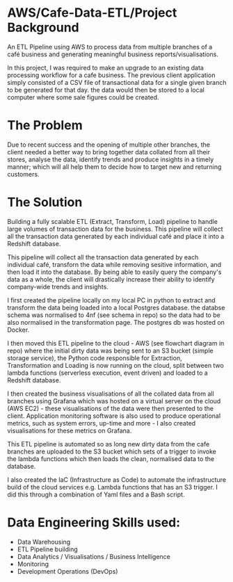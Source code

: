 # AWS/Cafe-Data-ETL/Project Background
An ETL Pipeline using AWS to process data from multiple branches of a café business and generating meaningful business reports/visualisations.

In this project, I was required to make an upgrade to an existing data processing workflow for a cafe business. The previous client application simply consisted of a CSV file of transactional data for a single given branch to be generated for that day. the data would then be stored to a local computer where some sale figures could be created.

# The Problem 
Due to recent success and the opening of multiple other branches, the client needed a better way to bring together data collated from all their stores, analyse the data, identify trends and produce insights in a timely manner; which will all help them to decide how to target new and returning customers.

# The Solution
Building a fully scalable ETL (Extract, Transform, Load) pipeline to handle large volumes of transaction data for the business. This pipeline will collect all the transaction data generated by each individual café and place it into a Redshift database. 

This pipeline will collect all the transaction data generated by each individual café, transforn the data while removing sesitive information, and then load it into the database. By being able to easily query the company's data as a whole, the client will drastically increase their ability to identify company-wide trends and insights.

I first created the pipeline locally on my local PC in python to extract and transform the data being loaded into a local Postgres database. the databse schema was normalised to 4nf (see schema in repo) so the data had to be also normalised in the transformation page. The postgres db was hosted on Docker.

I then moved this ETL pipeline to the cloud - AWS (see flowchart diagram in repo) where the initial dirty data was being sent to an S3 bucket (simple storage service), the Python code responsible for Extraction, Transformation and Loading is now running on the cloud, split between two lambda functions (serverless execution, event driven) and loaded to a Redshift database. 

I then created the business visualisations of all the collated data from all branches using Grafana which was hosted on a virtual server on the cloud (AWS EC2) - these visualisations of the data were then presented to the client. Application monitoring software is also used to produce operational metrics, such as system errors, up-time and more - I also created visualisations for these metrics on Grafana.

This ETL pipeline is automated so as long new dirty data from the cafe branches are uploaded to the S3 bucket which sets of a trigger to invoke the lambda functions which then loads the clean, normalised data to the database.

I also created the IaC (Infrastructure as Code) to automate the infrastructure build of the cloud services e.g. Lambda functions that has an S3 trigger. I did this through a combination of Yaml files and a Bash script. 

# Data Engineering Skills used:
* Data Warehousing
* ETL Pipeline building
* Data Analytics / Visualisations / Business Intelligence
* Monitoring
* Development Operations (DevOps)
